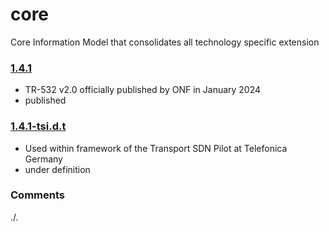 # core
Core Information Model that consolidates all technology specific extension

### [1.4.1](../../tree/TR532v2_0)
- TR-532 v2.0 officially published by ONF in January 2024
- published

### [1.4.1-tsi.d.t](../../tree/tsi)
- Used within framework of the Transport SDN Pilot at Telefonica Germany
- under definition

### Comments
./.
